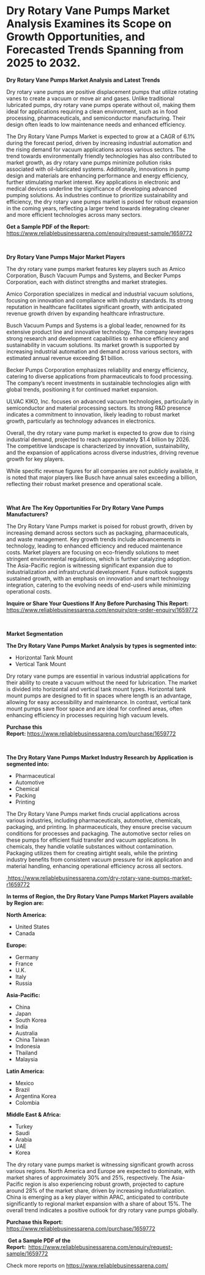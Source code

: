<p><h1>Dry Rotary Vane Pumps Market Analysis Examines its Scope on Growth Opportunities, and Forecasted Trends Spanning from 2025 to 2032.</h1></p><p><strong>Dry Rotary Vane Pumps Market Analysis and Latest Trends</strong></p>
<p><p>Dry rotary vane pumps are positive displacement pumps that utilize rotating vanes to create a vacuum or move air and gases. Unlike traditional lubricated pumps, dry rotary vane pumps operate without oil, making them ideal for applications requiring a clean environment, such as in food processing, pharmaceuticals, and semiconductor manufacturing. Their design often leads to low maintenance needs and enhanced efficiency.</p><p>The Dry Rotary Vane Pumps Market is expected to grow at a CAGR of 6.1% during the forecast period, driven by increasing industrial automation and the rising demand for vacuum applications across various sectors. The trend towards environmentally friendly technologies has also contributed to market growth, as dry rotary vane pumps minimize pollution risks associated with oil-lubricated systems. Additionally, innovations in pump design and materials are enhancing performance and energy efficiency, further stimulating market interest. Key applications in electronic and medical devices underline the significance of developing advanced pumping solutions. As industries continue to prioritize sustainability and efficiency, the dry rotary vane pumps market is poised for robust expansion in the coming years, reflecting a larger trend towards integrating cleaner and more efficient technologies across many sectors.</p></p>
<p><strong>Get a Sample PDF of the Report:&nbsp;</strong> <a href="https://www.reliablebusinessarena.com/enquiry/request-sample/1659772?utm_campaign=2238&utm_medium=2&utm_source=Github&utm_content=ia&utm_term=17022025&utm_id=dry-rotary-vane-pumps">https://www.reliablebusinessarena.com/enquiry/request-sample/1659772</a></p>
<p>&nbsp;</p>
<p><strong>Dry Rotary Vane Pumps Major Market Players</strong></p>
<p><p>The dry rotary vane pumps market features key players such as Amico Corporation, Busch Vacuum Pumps and Systems, and Becker Pumps Corporation, each with distinct strengths and market strategies. </p><p>Amico Corporation specializes in medical and industrial vacuum solutions, focusing on innovation and compliance with industry standards. Its strong reputation in healthcare facilitates significant growth, with anticipated revenue growth driven by expanding healthcare infrastructure.</p><p>Busch Vacuum Pumps and Systems is a global leader, renowned for its extensive product line and innovative technology. The company leverages strong research and development capabilities to enhance efficiency and sustainability in vacuum solutions. Its market growth is supported by increasing industrial automation and demand across various sectors, with estimated annual revenue exceeding $1 billion.</p><p>Becker Pumps Corporation emphasizes reliability and energy efficiency, catering to diverse applications from pharmaceuticals to food processing. The company’s recent investments in sustainable technologies align with global trends, positioning it for continued market expansion.</p><p>ULVAC KIKO, Inc. focuses on advanced vacuum technologies, particularly in semiconductor and material processing sectors. Its strong R&D presence indicates a commitment to innovation, likely leading to robust market growth, particularly as technology advances in electronics.</p><p>Overall, the dry rotary vane pump market is expected to grow due to rising industrial demand, projected to reach approximately $1.4 billion by 2026. The competitive landscape is characterized by innovation, sustainability, and the expansion of applications across diverse industries, driving revenue growth for key players. </p><p>While specific revenue figures for all companies are not publicly available, it is noted that major players like Busch have annual sales exceeding a billion, reflecting their robust market presence and operational scale.</p></p>
<p>&nbsp;</p>
<p><strong>What Are The Key Opportunities For Dry Rotary Vane Pumps Manufacturers?</strong></p>
<p><p>The Dry Rotary Vane Pumps market is poised for robust growth, driven by increasing demand across sectors such as packaging, pharmaceuticals, and waste management. Key growth trends include advancements in technology, leading to enhanced efficiency and reduced maintenance costs. Market players are focusing on eco-friendly solutions to meet stringent environmental regulations, which is further catalyzing adoption. The Asia-Pacific region is witnessing significant expansion due to industrialization and infrastructural development. Future outlook suggests sustained growth, with an emphasis on innovation and smart technology integration, catering to the evolving needs of end-users while minimizing operational costs.</p></p>
<p><strong>Inquire or Share Your Questions If Any Before Purchasing This Report:</strong> <a href="https://www.reliablebusinessarena.com/enquiry/pre-order-enquiry/1659772?utm_campaign=2238&utm_medium=2&utm_source=Github&utm_content=ia&utm_term=17022025&utm_id=dry-rotary-vane-pumps">https://www.reliablebusinessarena.com/enquiry/pre-order-enquiry/1659772</a></p>
<p>&nbsp;</p>
<p><strong>Market Segmentation</strong></p>
<p><strong>The Dry Rotary Vane Pumps Market Analysis by types is segmented into:</strong></p>
<p><ul><li>Horizontal Tank Mount</li><li>Vertical Tank Mount</li></ul></p>
<p><p>Dry rotary vane pumps are essential in various industrial applications for their ability to create a vacuum without the need for lubrication. The market is divided into horizontal and vertical tank mount types. Horizontal tank mount pumps are designed to fit in spaces where length is an advantage, allowing for easy accessibility and maintenance. In contrast, vertical tank mount pumps save floor space and are ideal for confined areas, often enhancing efficiency in processes requiring high vacuum levels.</p></p>
<p><strong>Purchase this Report:&nbsp;</strong><a href="https://www.reliablebusinessarena.com/purchase/1659772?utm_campaign=2238&utm_medium=2&utm_source=Github&utm_content=ia&utm_term=17022025&utm_id=dry-rotary-vane-pumps">https://www.reliablebusinessarena.com/purchase/1659772</a></p>
<p>&nbsp;</p>
<p><strong>The Dry Rotary Vane Pumps Market Industry Research by Application is segmented into:</strong></p>
<p><ul><li>Pharmaceutical</li><li>Automotive</li><li>Chemical</li><li>Packing</li><li>Printing</li></ul></p>
<p><p>The Dry Rotary Vane Pumps market finds crucial applications across various industries, including pharmaceuticals, automotive, chemicals, packaging, and printing. In pharmaceuticals, they ensure precise vacuum conditions for processes and packaging. The automotive sector relies on these pumps for efficient fluid transfer and vacuum applications. In chemicals, they handle volatile substances without contamination. Packaging utilizes them for creating airtight seals, while the printing industry benefits from consistent vacuum pressure for ink application and material handling, enhancing operational efficiency across all sectors.</p></p>
<p><a href="https://www.reliablebusinessarena.com/dry-rotary-vane-pumps-market-r1659772?utm_campaign=2238&utm_medium=2&utm_source=Github&utm_content=ia&utm_term=17022025&utm_id=dry-rotary-vane-pumps">&nbsp;https://www.reliablebusinessarena.com/dry-rotary-vane-pumps-market-r1659772</a></p>
<p><strong>In terms of Region, the Dry Rotary Vane Pumps Market Players available by Region are:</strong></p>
<p>
    <p> <strong> North America: </strong>
        <ul>
            <li>United States</li>
            <li>Canada</li>
        </ul>
        </p> 
    <p> <strong> Europe: </strong>
        <ul>
            <li>Germany</li>
            <li>France</li>
            <li>U.K.</li>
            <li>Italy</li>
            <li>Russia</li>
        </ul>
        </p> 
    <p> <strong> Asia-Pacific: </strong>
        <ul>
            <li>China</li>
            <li>Japan</li>
            <li>South Korea</li>
            <li>India</li>
            <li>Australia</li>
            <li>China Taiwan</li>
            <li>Indonesia</li>
            <li>Thailand</li>
            <li>Malaysia</li>
        </ul>
        </p> 
    <p> <strong> Latin America: </strong>
        <ul>
            <li>Mexico</li>
            <li>Brazil</li>
            <li>Argentina Korea</li>
            <li>Colombia</li>
        </ul>
        </p> 
    <p> <strong> Middle East & Africa: </strong>
        <ul>
            <li>Turkey</li>
            <li>Saudi</li>
            <li>Arabia</li>
            <li>UAE</li>
            <li>Korea</li>
        </ul>
    </p>
    </p>
<p><p>The dry rotary vane pumps market is witnessing significant growth across various regions. North America and Europe are expected to dominate, with market shares of approximately 30% and 25%, respectively. The Asia-Pacific region is also experiencing robust growth, projected to capture around 28% of the market share, driven by increasing industrialization. China is emerging as a key player within APAC, anticipated to contribute significantly to regional market expansion with a share of about 15%. The overall trend indicates a positive outlook for dry rotary vane pumps globally.</p></p>
<p><strong>Purchase this Report: </strong><a href="https://www.reliablebusinessarena.com/purchase/1659772?utm_campaign=2238&utm_medium=2&utm_source=Github&utm_content=ia&utm_term=17022025&utm_id=dry-rotary-vane-pumps">https://www.reliablebusinessarena.com/purchase/1659772</a></p>
<p>&nbsp;<strong>Get a Sample PDF of the Report:&nbsp;&nbsp;</strong><a href="https://www.reliablebusinessarena.com/enquiry/request-sample/1659772?utm_campaign=2238&utm_medium=2&utm_source=Github&utm_content=ia&utm_term=17022025&utm_id=dry-rotary-vane-pumps">https://www.reliablebusinessarena.com/enquiry/request-sample/1659772</a></p>
<p><strong></strong></p>
<p>Check more reports on <a href="https://www.reliablebusinessarena.com/?utm_campaign=2238&utm_medium=2&utm_source=Github&utm_content=ia&utm_term=17022025&utm_id=dry-rotary-vane-pumps">https://www.reliablebusinessarena.com/</a></p>